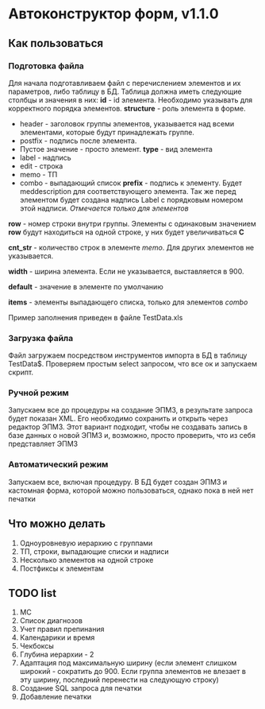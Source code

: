 # Автоконструктор форм, v1.1.0

## Как пользоваться
### Подготовка файла
Для начала подготавливаем файл с перечислением элементов и их параметров, либо таблицу в БД.
Таблица должна иметь следующие столбцы и значения в них:
**id** - id элемента. Необходимо указывать для корректного порядка элементов.
**structure** - роль элемента в форме.
- header - заголовок группы элементов, указывается над всеми элементами, которые будут принадлежать группе.
- postfix - подпись после элемента.
- Пустое значение - просто элемент.
**type** - вид элемента
- label - надпись
- edit - строка
- memo - ТП
- combo - выпадающий список
**prefix** - подпись к элементу. Будет meddescription для соответствующего элемента. Так же перед элементом будет создана надпись Label с порядковым номером этой надписи. *Отмечается только для элементов*
  
**row** - номер строки внутри группы. Элементы с одинаковым значением **row** будут находиться на одной строке, у них будет увеличиваться **C**

**cnt_str** - количество строк в элементе _memo_. Для других элементов не указывается.

**width**  - ширина элемента. Если не указывается, выставляется в 900.

**default** - значение в элементе по умолчанию

**items** - элементы выпадающего списка, только для элементов _combo_

Пример заполнения приведен в файле TestData.xls

### Загрузка файла
Файл загружаем посредством инструментов импорта в БД в таблицу TestData$. Проверяем простым select запросом, что все ок и запускаем скрипт.
### Ручной режим
Запускаем все до процедуры на создание ЭПМЗ, в результате запроса будет показан XML. Его необходимо сохранить и открыть через редактор ЭПМЗ. Этот вариант подходит, чтобы не создавать запись в базе данных о новой ЭПМЗ и, возможно, просто проверить, что из себя представляет ЭПМЗ
### Автоматический режим
Запускаем все, включая процедуру. В БД будет создан ЭПМЗ и кастомная форма, которой можно пользоваться, однако пока в ней нет печатки
## Что можно делать
1. Одноуровневую иерархию с группами
2. ТП, строки, выпадающие списки и надписи
3. Несколько элементов на одной строке
4. Постфиксы к элементам
## TODO list
1. МС
2. Список диагнозов
3. Учет правил препинания
4. Календарики и время
5. Чекбоксы
6. Глубина иерархии - 2
7. Адаптация под максимальную ширину (если элемент слишком широкий - сократить до 900. Если группа элементов не влезает в эту ширину, последний перенести на следующую строку)
8. Создание SQL запроса для печатки
9. Добавление печатки
